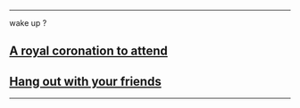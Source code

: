 ---
 wake up ?  
## [A royal coronation to attend](a-royal-coronation-to-attend/a-royal-coronation-to-attend.md)  

## [Hang out with your friends](hang-out-with-your-friends/hang-out-with-your-friends.md)
---